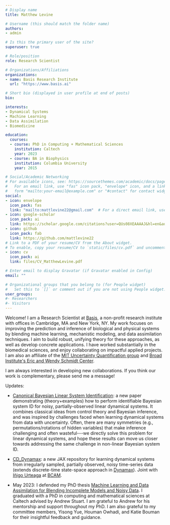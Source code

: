 ```yaml
---
# Display name
title: Matthew Levine

# Username (this should match the folder name)
authors:
- admin

# Is this the primary user of the site?
superuser: true

# Role/position
role: Research Scientist

# Organizations/Affiliations
organizations:
- name: Basis Research Institute
  url: "https://www.basis.ai"

# Short bio (displayed in user profile at end of posts)
bio:

interests:
- Dynamical Systems
- Machine Learning
- Data Assimilation
- Biomedicine

education:
  courses:
  - course: PhD in Computing + Mathematical Sciences
    institution: Caltech
    year: 2023
  - course: BA in Biophysics
    institution: Columbia University
    year: 2015

# Social/Academic Networking
# For available icons, see: https://sourcethemes.com/academic/docs/page-builder/#icons
#   For an email link, use "fas" icon pack, "envelope" icon, and a link in the
#   form "mailto:your-email@example.com" or "#contact" for contact widget.
social:
- icon: envelope
  icon_pack: fas
  link: "mailto:mattlevine22@gmail.com"  # For a direct email link, use "mailto:mattlevine22@gmail.com".
- icon: google-scholar
  icon_pack: ai
  link: https://scholar.google.com/citations?user=QUs08XEAAAAJ&hl=en&authuser=1
- icon: github
  icon_pack: fab
  link: https://github.com/mattlevine22
# Link to a PDF of your resume/CV from the About widget.
# To enable, copy your resume/CV to `static/files/cv.pdf` and uncomment the lines below.
- icon: cv
  icon_pack: ai
  link: files/CV_MatthewLevine.pdf

# Enter email to display Gravatar (if Gravatar enabled in Config)
email: ""

# Organizational groups that you belong to (for People widget)
#   Set this to `[]` or comment out if you are not using People widget.
user_groups:
#- Researchers
#- Visitors
---
```


Welcome! I am a Research Scientist at [Basis](https://www.basis.ai), a non-profit research institute with offices in Cambridge, MA and New York, NY. My work focuses on improving the prediction and inference of biological and physical systems by blending machine learning, mechanistic modeling, and data assimilation techniques. I aim to build robust, unifying theory for these approaches, as well as develop concrete applications. I have worked substantially in the biomedical sciences, and enjoy collaborating on impactful applied projects. I am also an affiliate of the [MIT Uncertainty Quantification group](https://uqgroup.mit.edu) and [Broad Institute's Eric and Wendy Schmidt Center](https://www.ericandwendyschmidtcenter.org).

I am always interested in developing new collaborations. If you think our work is complementary, please send me a message!

Updates:

- [Canonical Bayesian Linear System Identification](https://arxiv.org/abs/2507.11535): a new paper demonstrating (theory+examples) how to perform identifiable Bayesian system ID for noisy, partially-observed linear dynamical systems. It combines classical ideas from control theory and Bayesian inference, and was inspired by challenges faced when learning dynamical systems from data with uncertainty. Often, there are many symmetries (e.g., permutations/rotations of hidden variables) that make inference challenging and often wasteful---we directly solve this problem for linear dynamical systems, and hope these results can move us closer towards addressing the same challenge in non-linear Bayesian system ID.

- [CD_Dynamax](https://github.com/hd-UQ/cd_dynamax): a new JAX repository for learning dynamical systems from irregularly sampled, partially observed, noisy time-series data (extends discrete-time state-space approach in [Dynamax](https://github.com/probml/dynamax)). Joint with [Iñigo Urteaga](http://iurteaga.github.io) at [BCAM](https://www.bcamath.org/en).

- May 2023: I defended my PhD thesis [Machine Learning and Data Assimilation for Blending Incomplete Models and Noisy Data](https://thesis.library.caltech.edu/15264/). I graduated with a PhD in computing and mathematical sciences at Caltech advised by Andrew Stuart. I am grateful to Andrew for his mentorship and support throughout my PhD. I am also grateful to my committee members, Yisong Yue, Houman Owhadi, and Katie Bouman for their insightful feedback and guidance.
